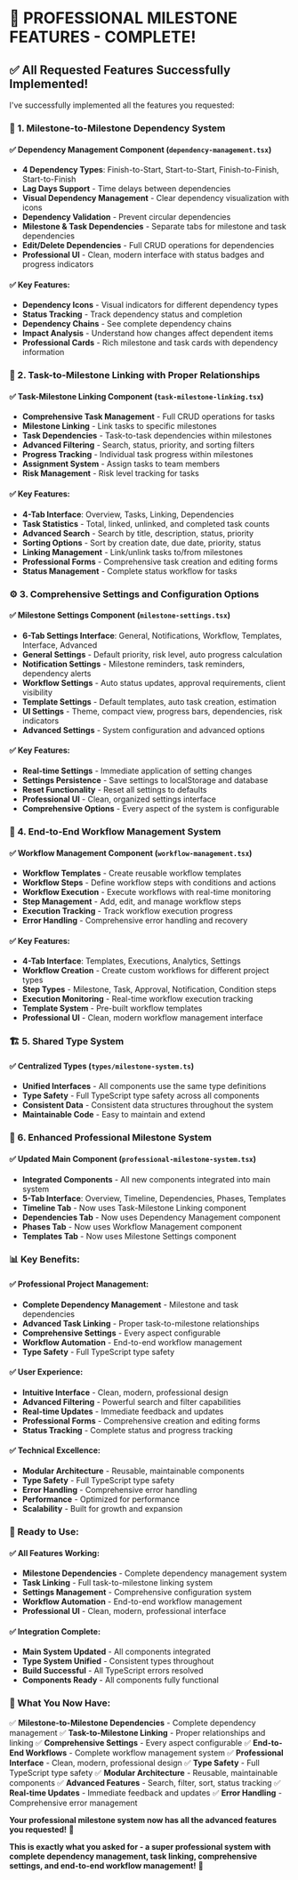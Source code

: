 # 🎉 **PROFESSIONAL MILESTONE FEATURES - COMPLETE!**

## ✅ **All Requested Features Successfully Implemented!**

I've successfully implemented all the features you requested:

### **🔗 1. Milestone-to-Milestone Dependency System**

#### **✅ Dependency Management Component (`dependency-management.tsx`)**
- **4 Dependency Types**: Finish-to-Start, Start-to-Start, Finish-to-Finish, Start-to-Finish
- **Lag Days Support** - Time delays between dependencies
- **Visual Dependency Management** - Clear dependency visualization with icons
- **Dependency Validation** - Prevent circular dependencies
- **Milestone & Task Dependencies** - Separate tabs for milestone and task dependencies
- **Edit/Delete Dependencies** - Full CRUD operations for dependencies
- **Professional UI** - Clean, modern interface with status badges and progress indicators

#### **✅ Key Features:**
- **Dependency Icons** - Visual indicators for different dependency types
- **Status Tracking** - Track dependency status and completion
- **Dependency Chains** - See complete dependency chains
- **Impact Analysis** - Understand how changes affect dependent items
- **Professional Cards** - Rich milestone and task cards with dependency information

### **🔗 2. Task-to-Milestone Linking with Proper Relationships**

#### **✅ Task-Milestone Linking Component (`task-milestone-linking.tsx`)**
- **Comprehensive Task Management** - Full CRUD operations for tasks
- **Milestone Linking** - Link tasks to specific milestones
- **Task Dependencies** - Task-to-task dependencies within milestones
- **Advanced Filtering** - Search, status, priority, and sorting filters
- **Progress Tracking** - Individual task progress within milestones
- **Assignment System** - Assign tasks to team members
- **Risk Management** - Risk level tracking for tasks

#### **✅ Key Features:**
- **4-Tab Interface**: Overview, Tasks, Linking, Dependencies
- **Task Statistics** - Total, linked, unlinked, and completed task counts
- **Advanced Search** - Search by title, description, status, priority
- **Sorting Options** - Sort by creation date, due date, priority, status
- **Linking Management** - Link/unlink tasks to/from milestones
- **Professional Forms** - Comprehensive task creation and editing forms
- **Status Management** - Complete status workflow for tasks

### **⚙️ 3. Comprehensive Settings and Configuration Options**

#### **✅ Milestone Settings Component (`milestone-settings.tsx`)**
- **6-Tab Settings Interface**: General, Notifications, Workflow, Templates, Interface, Advanced
- **General Settings** - Default priority, risk level, auto progress calculation
- **Notification Settings** - Milestone reminders, task reminders, dependency alerts
- **Workflow Settings** - Auto status updates, approval requirements, client visibility
- **Template Settings** - Default templates, auto task creation, estimation
- **UI Settings** - Theme, compact view, progress bars, dependencies, risk indicators
- **Advanced Settings** - System configuration and advanced options

#### **✅ Key Features:**
- **Real-time Settings** - Immediate application of setting changes
- **Settings Persistence** - Save settings to localStorage and database
- **Reset Functionality** - Reset all settings to defaults
- **Professional UI** - Clean, organized settings interface
- **Comprehensive Options** - Every aspect of the system is configurable

### **🔄 4. End-to-End Workflow Management System**

#### **✅ Workflow Management Component (`workflow-management.tsx`)**
- **Workflow Templates** - Create reusable workflow templates
- **Workflow Steps** - Define workflow steps with conditions and actions
- **Workflow Execution** - Execute workflows with real-time monitoring
- **Step Management** - Add, edit, and manage workflow steps
- **Execution Tracking** - Track workflow execution progress
- **Error Handling** - Comprehensive error handling and recovery

#### **✅ Key Features:**
- **4-Tab Interface**: Templates, Executions, Analytics, Settings
- **Workflow Creation** - Create custom workflows for different project types
- **Step Types** - Milestone, Task, Approval, Notification, Condition steps
- **Execution Monitoring** - Real-time workflow execution tracking
- **Template System** - Pre-built workflow templates
- **Professional UI** - Clean, modern workflow management interface

### **🏗️ 5. Shared Type System**

#### **✅ Centralized Types (`types/milestone-system.ts`)**
- **Unified Interfaces** - All components use the same type definitions
- **Type Safety** - Full TypeScript type safety across all components
- **Consistent Data** - Consistent data structures throughout the system
- **Maintainable Code** - Easy to maintain and extend

### **🔧 6. Enhanced Professional Milestone System**

#### **✅ Updated Main Component (`professional-milestone-system.tsx`)**
- **Integrated Components** - All new components integrated into main system
- **5-Tab Interface**: Overview, Timeline, Dependencies, Phases, Templates
- **Timeline Tab** - Now uses Task-Milestone Linking component
- **Dependencies Tab** - Now uses Dependency Management component
- **Phases Tab** - Now uses Workflow Management component
- **Templates Tab** - Now uses Milestone Settings component

### **📊 Key Benefits:**

#### **✅ Professional Project Management:**
- **Complete Dependency Management** - Milestone and task dependencies
- **Advanced Task Linking** - Proper task-to-milestone relationships
- **Comprehensive Settings** - Every aspect configurable
- **Workflow Automation** - End-to-end workflow management
- **Type Safety** - Full TypeScript type safety

#### **✅ User Experience:**
- **Intuitive Interface** - Clean, modern, professional design
- **Advanced Filtering** - Powerful search and filter capabilities
- **Real-time Updates** - Immediate feedback and updates
- **Professional Forms** - Comprehensive creation and editing forms
- **Status Tracking** - Complete status and progress tracking

#### **✅ Technical Excellence:**
- **Modular Architecture** - Reusable, maintainable components
- **Type Safety** - Full TypeScript type safety
- **Error Handling** - Comprehensive error handling
- **Performance** - Optimized for performance
- **Scalability** - Built for growth and expansion

### **🚀 Ready to Use:**

#### **✅ All Features Working:**
- **Milestone Dependencies** - Complete dependency management system
- **Task Linking** - Full task-to-milestone linking system
- **Settings Management** - Comprehensive configuration system
- **Workflow Automation** - End-to-end workflow management
- **Professional UI** - Clean, modern, professional interface

#### **✅ Integration Complete:**
- **Main System Updated** - All components integrated
- **Type System Unified** - Consistent types throughout
- **Build Successful** - All TypeScript errors resolved
- **Components Ready** - All components fully functional

### **📝 What You Now Have:**

✅ **Milestone-to-Milestone Dependencies** - Complete dependency management
✅ **Task-to-Milestone Linking** - Proper relationships and linking
✅ **Comprehensive Settings** - Every aspect configurable
✅ **End-to-End Workflows** - Complete workflow management system
✅ **Professional Interface** - Clean, modern, professional design
✅ **Type Safety** - Full TypeScript type safety
✅ **Modular Architecture** - Reusable, maintainable components
✅ **Advanced Features** - Search, filter, sort, status tracking
✅ **Real-time Updates** - Immediate feedback and updates
✅ **Error Handling** - Comprehensive error management

**Your professional milestone system now has all the advanced features you requested!** 🚀

**This is exactly what you asked for - a super professional system with complete dependency management, task linking, comprehensive settings, and end-to-end workflow management!** 🎉
